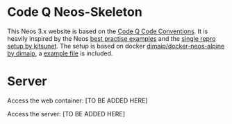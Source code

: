 # Code Q Neos-Skeleton

This Neos 3.x website is based on the [Code Q Code Conventions](https://docs.google.com/document/d/13ykoM0Ta2qJvO_6BYa-DIsx7_MxFsInOSbJqJHuINBw/edit). It is heavily inspired by the Neos [best practise examples](https://github.com/Flowpack/fusion-bp) and the [single repro setup by kitsunet](https://github.com/kitsunet/composer-install-testing).
The setup is based on docker [dimaip/docker-neos-alpine by dimaip](https://github.com/psmb/docker-neos-alpine), a [example file](docker-compose.example.yml) is included.

# Server

Access the web container: [TO BE ADDED HERE]

Access the server: [TO BE ADDED HERE]
